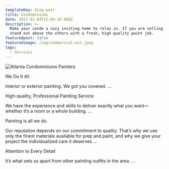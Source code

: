 ```yaml
---
templateKey: blog-post
title: Condominiums
date: 2017-01-04T15:04:10.000Z
description: >-
  Make your conde a cozy inviting home to relax in. If you are selling, make it
  stand out above the others with a fresh, high-quality paint job.
featuredpost: false
featuredimage: /img/commercial-ext.jpeg
tags:
  - Services
---
```

![Atlanta Condominiums Painters](/img/commercial-ext.jpeg "Atlanta Condominiums Painters")

We Do It All

Interior or exterior painting. We got you covered. ...



High-quality, Professional Painting Service

We have the experience and skills to deliver exactly what you want—whether it’s a room or a whole building. ...



Painting is all we do.

Our reputation depends on our commitment to quality. That’s why we use only the finest materials available for prep and paint, and why we give your project the individualized care it deserves ...



Attention to Every Detail

It’s what sets us apart from other painting outfits in the area. ...